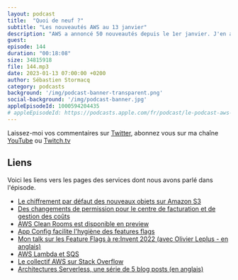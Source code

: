 ```yaml
---
layout: podcast
title:  "Quoi de neuf ?"
subtitle: "Les nouveautés AWS au 13 janvier"
description: "AWS a annoncé 50 nouveautés depuis le 1er janvier. J'en ai épinglé 5 qui pourraient être intéressantes pour les builders que vous êtes. Deux d'entres-elles concernent des changements dans des services essentiels et historiques que sont IAM et S3. On parlera d'un nouveau service en preview et je terminerai avec StackOverflow et un blog post sur les architectures serverless."
guest: 
episode: 144
duration: "00:18:08"
size: 34815918
file: 144.mp3
date: 2023-01-13 07:00:00 +0200
author: Sébastien Stormacq
category: podcasts
background: '/img/podcast-banner-transparent.png'
social-background: '/img/podcast-banner.jpg'
appleEpisodeId: 1000594204435
# appleEpisodeId: https://podcasts.apple.com/fr/podcast/le-podcast-aws-en-français/id1452118442
---
```


Laissez-moi vos commentaires sur [Twitter](https://twitter.com/sebsto), abonnez vous sur ma chaîne [YouTube](https://www.youtube.com/sebsto) ou [Twitch.tv](https://www.twitch.tv/sebAWS)

## Liens

Voici les liens vers les pages des services dont nous avons parlé dans l'épisode.

- [Le chiffrement par défaut des nouveaux objets sur Amazon S3](https://aws.amazon.com/blogs/aws/amazon-s3-encrypts-new-objects-by-default/)
- [Des changements de permission pour le centre de facturation et de gestion des coûts](https://aws.amazon.com/blogs/aws-cloud-financial-management/changes-to-aws-billing-cost-management-and-account-consoles-permissions/)
- [AWS Clean Rooms est disponible en preview](https://aws.amazon.com/about-aws/whats-new/2023/01/aws-clean-rooms-now-available-preview/)
- [App Config facilite l'hygiène des features flags](https://aws.amazon.com/about-aws/whats-new/2023/01/aws-appconfig-tracking-stale-feature-flags-code-hygiene/)
- [Mon talk sur les Feature Flags à re:Invent 2022 (avec Olivier Leplus - en anglais)](https://www.youtube.com/watch?v=uouw9QxVrE8&list=PLZ_TUMnTqfu807CK1WZis4h89umhDapCE)
- [AWS Lambda et SQS](https://aws.amazon.com/about-aws/whats-new/2023/01/aws-lambda-maximum-concurrency-amazon-sqs-event-source/)
- [Le collectif AWS sur Stack Overflow](https://stackoverflow.com/collectives/aws)
- [Architectures Serverless, une série de 5 blog posts (en anglais)](https://dev.to/aws-builders/aws-step-functions-in-depth-serverless-5e4i)